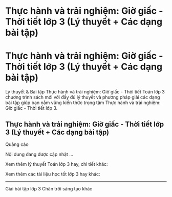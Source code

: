 # Thực hành và trải nghiệm: Giờ giấc - Thời tiết lớp 3 (Lý thuyết + Các dạng bài tập)

# Thực hành và trải nghiệm: Giờ giấc - Thời tiết lớp 3 (Lý thuyết + Các dạng bài tập)

Lý thuyết & Bài tập Thực hành và trải nghiệm: Giờ giấc - Thời tiết Toán lớp 3 chương trình sách mới với đầy đủ lý thuyết và phương pháp giải các dạng bài tập giúp bạn nắm vững kiến thức trọng tâm Thực hành và trải nghiệm: Giờ giấc - Thời tiết lớp 3.

## Thực hành và trải nghiệm: Giờ giấc - Thời tiết lớp 3 (Lý thuyết + Các dạng bài tập)

Quảng cáo

Nội dung đang được cập nhật ...

Xem thêm lý thuyết Toán lớp 3 hay, chi tiết khác:

Xem thêm các tài liệu học tốt lớp 3 hay khác:

* * *

Giải bài tập lớp 3 Chân trời sáng tạo khác
